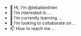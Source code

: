 - 👋 Hi, I’m @lebatientrien
- 👀 I’m interested in ...
- 🌱 I’m currently learning ...
- 💞️ I’m looking to collaborate on ...
- 📫 How to reach me ...

<!---
lebatientrien/lebatientrien is a ✨ special ✨ repository because its `README.md` (this file) appears on your GitHub profile.
You can click the Preview link to take a look at your changes.
--->
